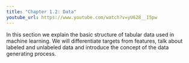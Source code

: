 ```yaml
---
title: "Chapter 1.2: Data"
youtube_url: https://www.youtube.com/watch?v=yU628__I5pw
---
```

In this section we explain the basic structure of tabular data used in machine learning. We will differentiate targets from features, talk about labeled and unlabeled data and introduce the concept of the data generating process.